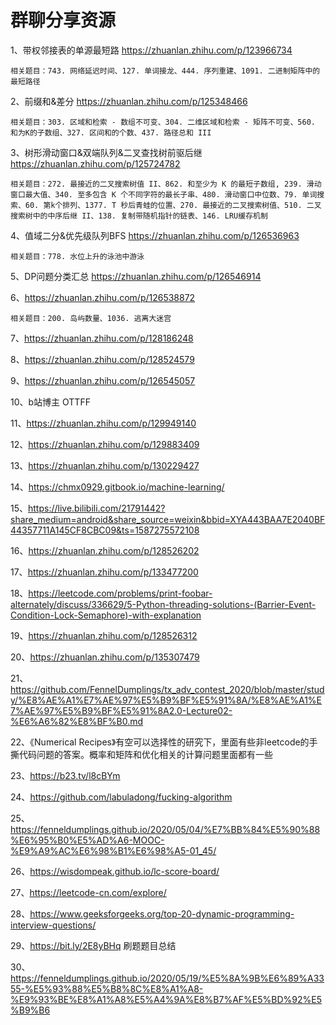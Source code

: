 # 群聊分享资源

1、带权邻接表的单源最短路 https://zhuanlan.zhihu.com/p/123966734

    相关题目：743. 网络延迟时间、127. 单词接龙、444. 序列重建、1091. 二进制矩阵中的最短路径
    
2、前缀和&差分 https://zhuanlan.zhihu.com/p/125348466

    相关题目：303. 区域和检索 - 数组不可变、304. 二维区域和检索 - 矩阵不可变、560. 和为K的子数组、327. 区间和的个数、437. 路径总和 III

3、树形滑动窗口&双端队列&二叉查找树前驱后继 https://zhuanlan.zhihu.com/p/125724782

    相关题目：272. 最接近的二叉搜索树值 II、862. 和至少为 K 的最短子数组, 239. 滑动窗口最大值、340. 至多包含 K 个不同字符的最长子串、480. 滑动窗口中位数、79. 单词搜索、60. 第k个排列、1377. T 秒后青蛙的位置、270. 最接近的二叉搜索树值、510. 二叉搜索树中的中序后继 II、138. 复制带随机指针的链表、146. LRU缓存机制
    
4、值域二分&优先级队列BFS https://zhuanlan.zhihu.com/p/126536963

    相关题目：778. 水位上升的泳池中游泳

5、DP问题分类汇总 https://zhuanlan.zhihu.com/p/126546914

6、https://zhuanlan.zhihu.com/p/126538872

    相关题目：200. 岛屿数量、1036. 逃离大迷宫

7、https://zhuanlan.zhihu.com/p/128186248

8、https://zhuanlan.zhihu.com/p/128524579

9、https://zhuanlan.zhihu.com/p/126545057

10、b站博主 OTTFF

11、https://zhuanlan.zhihu.com/p/129949140

12、https://zhuanlan.zhihu.com/p/129883409

13、https://zhuanlan.zhihu.com/p/130229427

14、https://chmx0929.gitbook.io/machine-learning/

15、https://live.bilibili.com/21791442?share_medium=android&share_source=weixin&bbid=XYA443BAA7E2040BF44357711A145CF8CBC09&ts=1587275572108

16、https://zhuanlan.zhihu.com/p/128526202

17、https://zhuanlan.zhihu.com/p/133477200

18、https://leetcode.com/problems/print-foobar-alternately/discuss/336629/5-Python-threading-solutions-(Barrier-Event-Condition-Lock-Semaphore)-with-explanation

19、https://zhuanlan.zhihu.com/p/128526312

20、https://zhuanlan.zhihu.com/p/135307479

21、https://github.com/FennelDumplings/tx_adv_contest_2020/blob/master/study/%E8%AE%A1%E7%AE%97%E5%B9%BF%E5%91%8A/%E8%AE%A1%E7%AE%97%E5%B9%BF%E5%91%8A2.0-Lecture02-%E6%A6%82%E8%BF%B0.md

22、《Numerical Recipes》有空可以选择性的研究下，里面有些非leetcode的手撕代码问题的答案。概率和矩阵和优化相关的计算问题里面都有一些

23、https://b23.tv/l8cBYm

24、https://github.com/labuladong/fucking-algorithm

25、https://fenneldumplings.github.io/2020/05/04/%E7%BB%84%E5%90%88%E6%95%B0%E5%AD%A6-MOOC-%E9%A9%AC%E6%98%B1%E6%98%A5-01_45/

26、https://wisdompeak.github.io/lc-score-board/

27、https://leetcode-cn.com/explore/

28、https://www.geeksforgeeks.org/top-20-dynamic-programming-interview-questions/

29、https://bit.ly/2E8yBHq 刷题题目总结

30、https://fenneldumplings.github.io/2020/05/19/%E5%8A%9B%E6%89%A3355-%E5%93%88%E5%B8%8C%E8%A1%A8-%E9%93%BE%E8%A1%A8%E5%A4%9A%E8%B7%AF%E5%BD%92%E5%B9%B6
